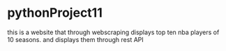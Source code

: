 # pythonProject11

this is a website that through webscraping displays top ten nba players of 10 seasons. and displays them through rest API
